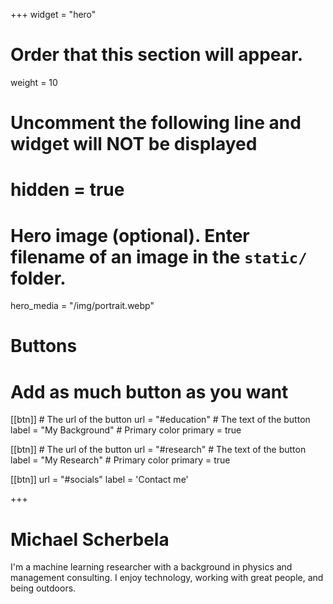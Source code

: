 +++
widget = "hero"
# Order that this section will appear.
weight = 10

# Uncomment the following line and widget will NOT be displayed
# hidden = true

# Hero image (optional). Enter filename of an image in the `static/` folder.
hero_media = "/img/portrait.webp"

# Buttons
# Add as much button as you want
[[btn]]
	# The url of the button
  url = "#education"
	# The text of the button
  label = "My Background"
	# Primary color
	primary = true

[[btn]]
	# The url of the button
  url = "#research"
	# The text of the button
  label = "My Research"
	# Primary color
	primary = true


[[btn]]
  url = "#socials"
  label = 'Contact me'

+++

**Michael Scherbela**
=============

I'm a machine learning researcher with a background in physics and management consulting. I enjoy technology, working with great people, and being outdoors.

